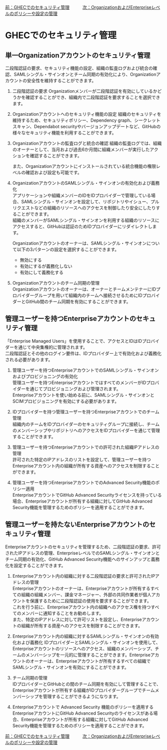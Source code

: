 [前：GHECでのセキュリティ管理](/MANAGING_SECURITY.md)　　　[次：OrganizationおよびEnterpriseレベルのポリシーや設定の管理](/MANAGING_POLICIES_AND_SETTINGS.md)

# GHECでのセキュリティ管理

## 単一Organizationアカウントのセキュリティ管理

二段階認証の要求、セキュリティ機能の設定、組織の監査ログおよび統合の確認、SAMLシングル・サインオンとチーム同期の有効化により、Organizationアカウントの安全性を維持することができます。  

1. 二段階認証の要求
    Organizationメンバーが二段階認証を有効にしているかどうかを確認することができ、組織内で二段階認証を要求することを選択できます。

1. Organizationアカウントへのセキュリティ機能の設定
    組織のセキュリティを維持するため、セキュリティポリシー、Dependency graph、シークレットスキャン、Dependabot securityやバージョンアップデートなど、GitHubの様々なセキュリティ機能を利用することができます。  

1. Organizationアカウントの監査ログと統合の確認
    組織の監査ログでは、組織のオーナーとして、当月および過去6か月間に組織メンバーが実行したアクションを確認することができます。  

    また、Organizationアカウントにインストールされている統合機能の権限レベルの確認および設定も可能です。

1. OrganizationアカウントのSAMLシングル・サインオンの有効化および義務化  
    アプリケーションや組織メンバーのIDをIDプロバイダーで管理している場合、SAMLシングル・サインオンを設定して、リポジトリやイシュー、プルリクエストなどの組織のリソースへのアクセスを制御したり安全にしたりすることができます。  
    組織のメンバーがSAMLシングル・サインオンを利用する組織のリソースにアクセスすると、GitHubは認証のためIDプロバイダーにリダイレクトします。  

    Organizationアカウントのオーナーは、SAMLシングル・サインオンについて以下の3パターンの設定を選択することができます。  
    - 無効にする
    - 有効にするが義務化しない
    - 有効にして義務化する

1. Organizationアカウントのチーム同期の管理  
    Organizationアカウントのオーナーは、オーナーとチームメンテナーにIDプロバイダーグループを用いて組織内のチームへ接続させるためにIDプロバイダーとGitHub間のチーム同期を有効にすることができます。

## 管理ユーザーを持つEnterpriseアカウントのセキュリティ管理

「Enterprise Managed Users」を使用することで、アクセスとIDはIDプロバイダーを通じて中央集権的に管理されます。  
二段階認証とその他のログイン要件は、IDプロバイダー上で有効化および義務化される必要があります。

1. 管理ユーザーを持つEnterpriseアカウントでのSAMLシングル・サインオンおよびプロビジョニングの有効化  
    管理ユーザーを持つEnterpriseアカウントではすべてのメンバーがIDプロバイダーを通じてプロビジョニングおよび管理されます。  
    Enterpriseアカウントを使い始める前に、SAMLシングル・サインオンとSCIMプロビジョニングを有効にする必要があります。

1. IDプロバイダーを持つ管理ユーザーを持つEnterpriseアカウントでのチーム管理  
    組織内のチームをIDプロバイダーのセキュリティグループに接続し、チームのメンバーシップやリポジトリへのアクセスをIDプロバイダーを通じて管理することができます。

1. 管理ユーザーを持つEnterpriseアカウントでの許可された組織IPアドレスの管理  
    許可された特定のIPアドレスのリストを設定して、管理ユーザーを持つEnterpriseアカウント内の組織が所有する資産へのアクセスを制限することができます。

1. 管理ユーザーを持つEnterpriseアカウントでのAdvanced Security機能のポリシー適用  
    EnterpriseアカウントでGitHub Advanced Securityライセンスを持っている場合、Enterpriseアカウントが所有する組織に対してGitHub Advanced Security機能を管理するためのポリシーを適用することができます。

## 管理ユーザーを持たないEnterpriseアカウントのセキュリティ管理

Enterpriseアカウントのセキュリティを管理するため、二段階認証の要求、許可されたIPアドレスの管理、EnterpriseレベルでのSAMLシングル・サインオンとチーム同期の有効化、GitHub Advanced Security機能へのサインアップと義務化を設定することができます。

1. Enterpriseアカウント内の組織に対する二段階認証の要求と許可されたIPアドレスの管理  
    Enterpriseアカウントのオーナーは、Enterpriseアカウントが所有するすべての組織の組織メンバー、課金マネージャー、外部の共同作業者が個人アカウントを保護するために二段階認証の使用を要求することができます。  
    これを行う前に、Enterpriseアカウント内の組織へのアクセス権を持つすべてのメンバーに通知することをお勧めします。  
    また、特定のIPアドレスに対して許可リストを設定し、Enterpriseアカウントの組織が所有する資産へのアクセスを制限することができます。

1. Enterpriseアカウント内の組織に対するSAMLシングル・サインオンの有効化および義務化
    IDプロバイダーとSAMLシングル・サインオンを使用して、Enterpriseアカウントのリソースへのアクセス、組織のメンバーシップ、チームのメンバーシップを一元的に管理することができます。Enterpriseアカウントのオーナーは、Enterpriseアカウントが所有するすべての組織でSAMLシングル・サインオンを有効にすることができます。

1. チーム同期の管理  
    IDプロバイダーとGitHubとの間のチーム同期を有効にして管理することで、Enterpriseアカウントが所有する組織がIDプロバイダーグループでチームメンバーシップを管理することができるようになります。

1. Enterpriseアカウントで Advanced Security 機能のポリシーを適用する  
    EnterpriseアカウントにGitHub Advanced Securityのライセンスがある場合、Enterpriseアカウントが所有する組織に対してGitHub Advanced Security機能を管理するためのポリシーを適用することができます。

[前：GHECでのセキュリティ管理](/MANAGING_SECURITY.md)　　　[次：OrganizationおよびEnterpriseレベルのポリシーや設定の管理](/MANAGING_POLICIES_AND_SETTINGS.md)